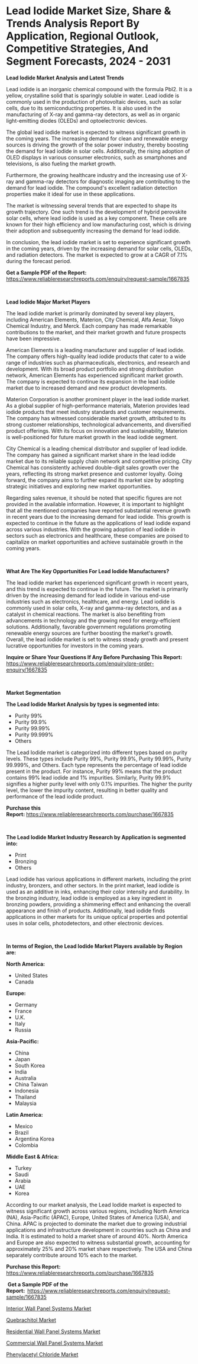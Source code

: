 <p><h1>Lead Iodide Market Size, Share & Trends Analysis Report By Application, Regional Outlook, Competitive Strategies, And Segment Forecasts, 2024 - 2031</h1></p><p><strong>Lead Iodide Market Analysis and Latest Trends</strong></p>
<p><p>Lead iodide is an inorganic chemical compound with the formula PbI2. It is a yellow, crystalline solid that is sparingly soluble in water. Lead iodide is commonly used in the production of photovoltaic devices, such as solar cells, due to its semiconducting properties. It is also used in the manufacturing of X-ray and gamma-ray detectors, as well as in organic light-emitting diodes (OLEDs) and optoelectronic devices.</p><p>The global lead iodide market is expected to witness significant growth in the coming years. The increasing demand for clean and renewable energy sources is driving the growth of the solar power industry, thereby boosting the demand for lead iodide in solar cells. Additionally, the rising adoption of OLED displays in various consumer electronics, such as smartphones and televisions, is also fueling the market growth.</p><p>Furthermore, the growing healthcare industry and the increasing use of X-ray and gamma-ray detectors for diagnostic imaging are contributing to the demand for lead iodide. The compound's excellent radiation detection properties make it ideal for use in these applications.</p><p>The market is witnessing several trends that are expected to shape its growth trajectory. One such trend is the development of hybrid perovskite solar cells, where lead iodide is used as a key component. These cells are known for their high efficiency and low manufacturing cost, which is driving their adoption and subsequently increasing the demand for lead iodide.</p><p>In conclusion, the lead iodide market is set to experience significant growth in the coming years, driven by the increasing demand for solar cells, OLEDs, and radiation detectors. The market is expected to grow at a CAGR of 7.1% during the forecast period.</p></p>
<p><strong>Get a Sample PDF of the Report:&nbsp;</strong> <a href="https://www.reliableresearchreports.com/enquiry/request-sample/1667835">https://www.reliableresearchreports.com/enquiry/request-sample/1667835</a></p>
<p>&nbsp;</p>
<p><strong>Lead Iodide Major Market Players</strong></p>
<p><p>The lead iodide market is primarily dominated by several key players, including American Elements, Materion, City Chemical, Alfa Aesar, Tokyo Chemical Industry, and Merck. Each company has made remarkable contributions to the market, and their market growth and future prospects have been impressive.</p><p>American Elements is a leading manufacturer and supplier of lead iodide. The company offers high-quality lead iodide products that cater to a wide range of industries such as pharmaceuticals, electronics, and research and development. With its broad product portfolio and strong distribution network, American Elements has experienced significant market growth. The company is expected to continue its expansion in the lead iodide market due to increased demand and new product developments.</p><p>Materion Corporation is another prominent player in the lead iodide market. As a global supplier of high-performance materials, Materion provides lead iodide products that meet industry standards and customer requirements. The company has witnessed considerable market growth, attributed to its strong customer relationships, technological advancements, and diversified product offerings. With its focus on innovation and sustainability, Materion is well-positioned for future market growth in the lead iodide segment.</p><p>City Chemical is a leading chemical distributor and supplier of lead iodide. The company has gained a significant market share in the lead iodide market due to its reliable supply chain network and competitive pricing. City Chemical has consistently achieved double-digit sales growth over the years, reflecting its strong market presence and customer loyalty. Going forward, the company aims to further expand its market size by adopting strategic initiatives and exploring new market opportunities.</p><p>Regarding sales revenue, it should be noted that specific figures are not provided in the available information. However, it is important to highlight that all the mentioned companies have reported substantial revenue growth in recent years due to the increasing demand for lead iodide. This growth is expected to continue in the future as the applications of lead iodide expand across various industries. With the growing adoption of lead iodide in sectors such as electronics and healthcare, these companies are poised to capitalize on market opportunities and achieve sustainable growth in the coming years.</p></p>
<p>&nbsp;</p>
<p><strong>What Are The Key Opportunities For Lead Iodide Manufacturers?</strong></p>
<p><p>The lead iodide market has experienced significant growth in recent years, and this trend is expected to continue in the future. The market is primarily driven by the increasing demand for lead iodide in various end-use industries such as electronics, healthcare, and energy. Lead iodide is commonly used in solar cells, X-ray and gamma-ray detectors, and as a catalyst in chemical reactions. The market is also benefiting from advancements in technology and the growing need for energy-efficient solutions. Additionally, favorable government regulations promoting renewable energy sources are further boosting the market's growth. Overall, the lead iodide market is set to witness steady growth and present lucrative opportunities for investors in the coming years.</p></p>
<p><strong>Inquire or Share Your Questions If Any Before Purchasing This Report:</strong> <a href="https://www.reliableresearchreports.com/enquiry/pre-order-enquiry/1667835">https://www.reliableresearchreports.com/enquiry/pre-order-enquiry/1667835</a></p>
<p>&nbsp;</p>
<p><strong>Market Segmentation</strong></p>
<p><strong>The Lead Iodide Market Analysis by types is segmented into:</strong></p>
<p><ul><li>Purity 99%</li><li>Purity 99.9%</li><li>Purity 99.99%</li><li>Purity 99.999%</li><li>Others</li></ul></p>
<p><p>The Lead Iodide market is categorized into different types based on purity levels. These types include Purity 99%, Purity 99.9%, Purity 99.99%, Purity 99.999%, and Others. Each type represents the percentage of lead iodide present in the product. For instance, Purity 99% means that the product contains 99% lead iodide and 1% impurities. Similarly, Purity 99.9% signifies a higher purity level with only 0.1% impurities. The higher the purity level, the lower the impurity content, resulting in better quality and performance of the lead iodide product.</p></p>
<p><strong>Purchase this Report:&nbsp;</strong><a href="https://www.reliableresearchreports.com/purchase/1667835">https://www.reliableresearchreports.com/purchase/1667835</a></p>
<p>&nbsp;</p>
<p><strong>The Lead Iodide Market Industry Research by Application is segmented into:</strong></p>
<p><ul><li>Print</li><li>Bronzing</li><li>Others</li></ul></p>
<p><p>Lead iodide has various applications in different markets, including the print industry, bronzers, and other sectors. In the print market, lead iodide is used as an additive in inks, enhancing their color intensity and durability. In the bronzing industry, lead iodide is employed as a key ingredient in bronzing powders, providing a shimmering effect and enhancing the overall appearance and finish of products. Additionally, lead iodide finds applications in other markets for its unique optical properties and potential uses in solar cells, photodetectors, and other electronic devices.</p></p>
<p>&nbsp;</p>
<p><strong>In terms of Region, the Lead Iodide Market Players available by Region are:</strong></p>
<p>
    <p> <strong> North America: </strong>
        <ul>
            <li>United States</li>
            <li>Canada</li>
        </ul>
        </p> 
    <p> <strong> Europe: </strong>
        <ul>
            <li>Germany</li>
            <li>France</li>
            <li>U.K.</li>
            <li>Italy</li>
            <li>Russia</li>
        </ul>
        </p> 
    <p> <strong> Asia-Pacific: </strong>
        <ul>
            <li>China</li>
            <li>Japan</li>
            <li>South Korea</li>
            <li>India</li>
            <li>Australia</li>
            <li>China Taiwan</li>
            <li>Indonesia</li>
            <li>Thailand</li>
            <li>Malaysia</li>
        </ul>
        </p> 
    <p> <strong> Latin America: </strong>
        <ul>
            <li>Mexico</li>
            <li>Brazil</li>
            <li>Argentina Korea</li>
            <li>Colombia</li>
        </ul>
        </p> 
    <p> <strong> Middle East & Africa: </strong>
        <ul>
            <li>Turkey</li>
            <li>Saudi</li>
            <li>Arabia</li>
            <li>UAE</li>
            <li>Korea</li>
        </ul>
    </p>
    </p>
<p><p>According to our market analysis, the Lead Iodide market is expected to witness significant growth across various regions, including North America (NA), Asia-Pacific (APAC), Europe, United States of America (USA), and China. APAC is projected to dominate the market due to growing industrial applications and infrastructure development in countries such as China and India. It is estimated to hold a market share of around 40%. North America and Europe are also expected to witness substantial growth, accounting for approximately 25% and 20% market share respectively. The USA and China separately contribute around 10% each to the market.</p></p>
<p><strong>Purchase this Report: </strong><a href="https://www.reliableresearchreports.com/purchase/1667835">https://www.reliableresearchreports.com/purchase/1667835</a></p>
<p>&nbsp;<strong>Get a Sample PDF of the Report:&nbsp;&nbsp;</strong><a href="https://www.reliableresearchreports.com/enquiry/request-sample/1667835">https://www.reliableresearchreports.com/enquiry/request-sample/1667835</a></p>
<p><strong></strong></p>
<p><p><a href="https://medium.com/@dexterhayes2023/interior-wall-panel-systems-market-trends-and-market-analysis-forecasted-for-period-2024-2031-349b7cd1ee12">Interior Wall Panel Systems Market</a></p><p><a href="https://medium.com/@dexterhayes2023/quebrachitol-nbsp-market-focuses-on-market-share-size-and-projected-forecast-till-2031-3e1dca50bb1f">Quebrachitol Market</a></p><p><a href="https://medium.com/@dexterhayes2023/residential-wall-panel-systems-market-competitive-analysis-market-trends-and-forecast-to-2031-08954322b4a6">Residential Wall Panel Systems Market</a></p><p><a href="https://medium.com/@dexterhayes2023/commercial-wall-panel-systems-market-competitive-analysis-market-trends-and-forecast-to-2031-52c6d84761e4">Commercial Wall Panel Systems Market</a></p><p><a href="https://medium.com/@dexterhayes2023/phenylacetyl-chloride-market-insight-market-trends-growth-forecasted-from-2024-to-2031-e762f21911d1">Phenylacetyl Chloride Market</a></p></p>